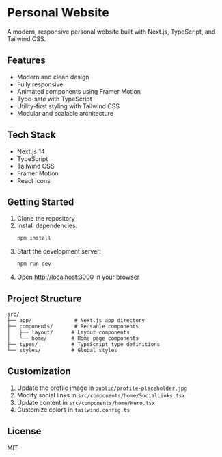 # Personal Website

A modern, responsive personal website built with Next.js, TypeScript, and Tailwind CSS.

## Features

- Modern and clean design
- Fully responsive
- Animated components using Framer Motion
- Type-safe with TypeScript
- Utility-first styling with Tailwind CSS
- Modular and scalable architecture

## Tech Stack

- Next.js 14
- TypeScript
- Tailwind CSS
- Framer Motion
- React Icons

## Getting Started

1. Clone the repository
2. Install dependencies:
   ```bash
   npm install
   ```
3. Start the development server:
   ```bash
   npm run dev
   ```
4. Open [http://localhost:3000](http://localhost:3000) in your browser

## Project Structure

```
src/
├── app/              # Next.js app directory
├── components/       # Reusable components
│   ├── layout/      # Layout components
│   └── home/        # Home page components
├── types/           # TypeScript type definitions
└── styles/          # Global styles
```

## Customization

1. Update the profile image in `public/profile-placeholder.jpg`
2. Modify social links in `src/components/home/SocialLinks.tsx`
3. Update content in `src/components/home/Hero.tsx`
4. Customize colors in `tailwind.config.ts`

## License

MIT
